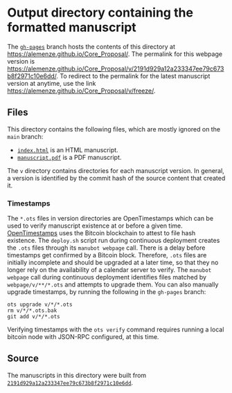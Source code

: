# Output directory containing the formatted manuscript

The [`gh-pages`](https://github.com/alemenze/Core_Proposal/tree/gh-pages) branch hosts the contents of this directory at <https://alemenze.github.io/Core_Proposal/>.
The permalink for this webpage version is <https://alemenze.github.io/Core_Proposal/v/2191d929a12a233347ee79c673b8f2971c10e6dd/>.
To redirect to the permalink for the latest manuscript version at anytime, use the link <https://alemenze.github.io/Core_Proposal/v/freeze/>.

## Files

This directory contains the following files, which are mostly ignored on the `main` branch:

+ [`index.html`](index.html) is an HTML manuscript.
+ [`manuscript.pdf`](manuscript.pdf) is a PDF manuscript.

The `v` directory contains directories for each manuscript version.
In general, a version is identified by the commit hash of the source content that created it.

### Timestamps

The `*.ots` files in version directories are OpenTimestamps which can be used to verify manuscript existence at or before a given time.
[OpenTimestamps](https://opentimestamps.org/) uses the Bitcoin blockchain to attest to file hash existence.
The `deploy.sh` script run during continuous deployment creates the `.ots` files through its `manubot webpage` call.
There is a delay before timestamps get confirmed by a Bitcoin block.
Therefore, `.ots` files are initially incomplete and should be upgraded at a later time, so that they no longer rely on the availability of a calendar server to verify.
The `manubot webpage` call during continuous deployment identifies files matched by `webpage/v/**/*.ots` and attempts to upgrade them.
You can also manually upgrade timestamps, by running the following in the `gh-pages` branch:

```shell
ots upgrade v/*/*.ots
rm v/*/*.ots.bak
git add v/*/*.ots
```

Verifying timestamps with the `ots verify` command requires running a local bitcoin node with JSON-RPC configured, at this time.

## Source

The manuscripts in this directory were built from
[`2191d929a12a233347ee79c673b8f2971c10e6dd`](https://github.com/alemenze/Core_Proposal/commit/2191d929a12a233347ee79c673b8f2971c10e6dd).
